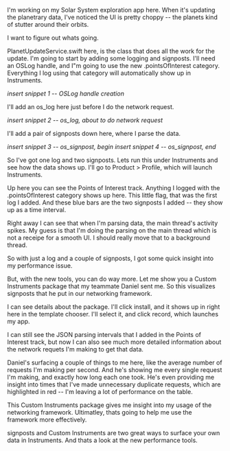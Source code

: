 I'm working on my Solar System exploration app here. When it's updating the planetrary data, I've noticed the UI is pretty choppy -- the planets kind of stutter around their orbits.

I want to figure out whats going.

PlanetUpdateService.swift here, is the class that does all the work for the update. I'm going to start by adding some logging and signposts. I'll need an OSLog handle, and I"m going to use the new .pointsOfInterest category. Everything I log using that category  will automatically show up in Instruments.

  *insert snippet 1 -- OSLog handle creation*

I'll add an os_log here just before I do the network request.

  *insert snippet 2 -- os_log, about to do network request*

I'll add a pair of signposts down here, where I parse the data.

  *insert snippet 3 -- os_signpost, begin*
  *insert snippet 4 -- os_signpost, end*

So I've got one log and two signposts. Lets run this under Instruments and see how the data shows up. I'll go to Product > Profile, which will launch Instruments.

Up here you can see the Points of Interest track. Anything I logged with the .pointsOfInterest category shows up here. This little flag, that was the first log I added. And these blue bars are the two signposts I added -- they show up as a time interval.

Right away I can see that when I'm parsing data, the main thread's activity spikes. My guess is that I'm doing the parsing on the main thread which is not a receipe for a smooth UI. I should really move that to a background thread.

So with just a log and a couple of signposts, I got some quick insight into my performance issue. 

But, with the new tools, you can do way more. Let me show you a Custom Instruments package that my teammate Daniel sent me. So this visualizes signposts that he put in our networking framework.

I can see details about the package. I'll click install, and it shows up in right here in the template chooser. I'll select it, and click record, which launches my app.

I can still see the JSON parsing intervals that I added in the Points of Interest track, but now I can also see much more detailed information about the network requets I'm making to get that data.

Daniel's surfacing a couple of things to me here, like the average number of requests I'm making per second. And he's showing me every single request I'm making, and exactly how long each one took. He's even providing me insight into times that I've made unnecessary duplicate requests, which are highlighted in red -- I'm leaving a lot of performance on the table.

This Custom Instruments package gives me insight into my usage of the networking framework. Ultimatley, thats going to help me use the framework more effectively.

signposts and Custom Instruments are two great ways to surface your own data in Instruments. And thats a look at the new performance tools.
